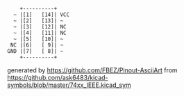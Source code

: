 

	    +----------+
	  ~ |[1]   [14]| VCC
	  ~ |[2]   [13]| ~
	  ~ |[3]   [12]| NC
	  ~ |[4]   [11]| NC
	  ~ |[5]   [10]| ~
	 NC |[6]   [ 9]| ~
	GND |[7]   [ 8]| ~
	    +----------+


generated by https://github.com/FBEZ/Pinout-AsciiArt from https://github.com/ask6483/kicad-symbols/blob/master/74xx_IEEE.kicad_sym